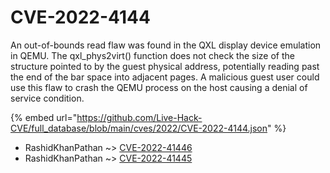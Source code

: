# CVE-2022-4144

An out-of-bounds read flaw was found in the QXL display device emulation in QEMU. The qxl_phys2virt() function does not check the size of the structure pointed to by the guest physical address, potentially reading past the end of the bar space into adjacent pages. A malicious guest user could use this flaw to crash the QEMU process on the host causing a denial of service condition.

{% embed url="https://github.com/Live-Hack-CVE/full_database/blob/main/cves/2022/CVE-2022-4144.json" %}


* RashidKhanPathan ~> [CVE-2022-41446](https://zeste.alice-snow.ru/2022/database/cve-2022-4144/cve-2022-41446-rashidkhanpathan)
* RashidKhanPathan ~> [CVE-2022-41445](https://zeste.alice-snow.ru/2022/database/cve-2022-4144/cve-2022-41445-rashidkhanpathan)